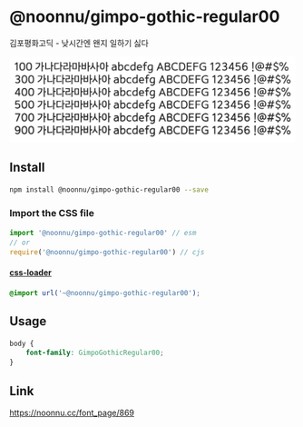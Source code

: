 # @noonnu/gimpo-gothic-regular00

김포평화고딕 - 낮시간엔 왠지 일하기 싫다

![example](./example.png)

## Install

```bash
npm install @noonnu/gimpo-gothic-regular00 --save
```

### Import the CSS file

```js
import '@noonnu/gimpo-gothic-regular00' // esm
// or
require('@noonnu/gimpo-gothic-regular00') // cjs
```

#### [css-loader](https://github.com/webpack-contrib/css-loader)

```css
@import url('~@noonnu/gimpo-gothic-regular00');
```

## Usage

```css
body {
    font-family: GimpoGothicRegular00;
}
```

## Link

https://noonnu.cc/font_page/869
